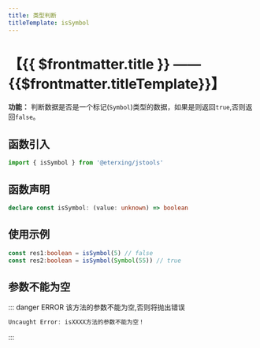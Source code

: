 ```yaml
---
title: 类型判断
titleTemplate: isSymbol
---
```


# 【{{ $frontmatter.title }} —— {{$frontmatter.titleTemplate}}】

**功能：** 判断数据是否是一个标记(`Symbol`)类型的数据，如果是则返回`true`,否则返回`false`。

## 函数引入

```ts 
import { isSymbol } from '@eterxing/jstools'
```
## 函数声明

```ts 
declare const isSymbol: (value: unknown) => boolean
```

## 使用示例

```ts 
const res1:boolean = isSymbol(5) // false
const res2:boolean = isSymbol(Symbol(55)) // true
```

## 参数不能为空

::: danger ERROR
该方法的参数不能为空,否则将抛出错误

```ts
Uncaught Error: isXXXX方法的参数不能为空！
```
:::

